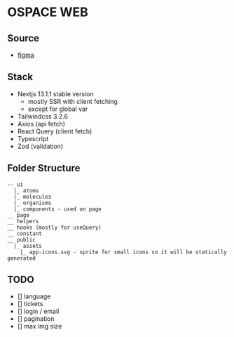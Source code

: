 # OSPACE WEB

## Source

- [figma](https://www.figma.com/file/ZrrGFocvQzNw49bW1bRb84/volleyball-web-project_0116?node-id=69%3A17276&t=33rTk9rxC04Hud6W-1)

## Stack

- Nextjs 13.1.1 stable version
  - mostly SSR with client fetching
  - except for global var
- Tailwindcss 3.2.6
- Axios (api fetch)
- React Query (client fetch)
- Typescript
- Zod (validation)

## Folder Structure

```
-- ui
  |_ atoms
  |_ molecules
  |_ organisms
  |_ components - used on page
__ page
__ helpers
__ hooks (mostly for useQuery)
__ constant
__ public
  |_ assets
    |_ app-icons.svg - sprite for small icons so it will be statically generated

```

## TODO

- [] language
- [] tickets
- [] login / email
- [] pagination
- [] max img size
